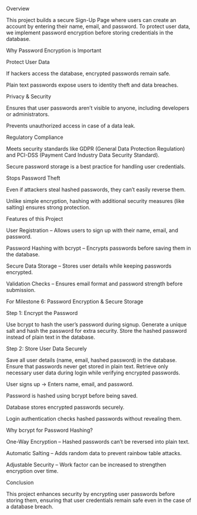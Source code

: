 

Overview

This project builds a secure Sign-Up Page where users can create an account by entering their name, email, and password. To protect user data, we implement password encryption before storing credentials in the database.

Why Password Encryption is Important

 Protect User Data

If hackers access the database, encrypted passwords remain safe.

Plain text passwords expose users to identity theft and data breaches.

 Privacy & Security

Ensures that user passwords aren’t visible to anyone, including developers or administrators.

Prevents unauthorized access in case of a data leak.

 Regulatory Compliance

Meets security standards like GDPR (General Data Protection Regulation) and PCI-DSS (Payment Card Industry Data Security Standard).

Secure password storage is a best practice for handling user credentials.

 Stops Password Theft

Even if attackers steal hashed passwords, they can’t easily reverse them.

Unlike simple encryption, hashing with additional security measures (like salting) ensures strong protection.

Features of this Project

 User Registration – Allows users to sign up with their name, email, and password.

 Password Hashing with bcrypt – Encrypts passwords before saving them in the database.

 Secure Data Storage – Stores user details while keeping passwords encrypted.

 Validation Checks – Ensures email format and password strength before submission.

 For Milestone 6: Password Encryption & Secure Storage
 
 Step 1: Encrypt the Password
 
Use bcrypt to hash the user’s password during signup.
Generate a unique salt and hash the password for extra security.
Store the hashed password instead of plain text in the database.

 Step 2: Store User Data Securely
 
Save all user details (name, email, hashed password) in the database.
Ensure that passwords never get stored in plain text.
Retrieve only necessary user data during login while verifying encrypted passwords.


 User signs up → Enters name, email, and password.
 
 Password is hashed using bcrypt before being saved.
 
 Database stores encrypted passwords securely.
 
 Login authentication checks hashed passwords without revealing them.

Why bcrypt for Password Hashing?

 One-Way Encryption – Hashed passwords can’t be reversed into plain text.

 Automatic Salting – Adds random data to prevent rainbow table attacks.

Adjustable Security – Work factor can be increased to strengthen encryption over time.

Conclusion

This project enhances security by encrypting user passwords before storing them, ensuring that user credentials remain safe even in the case of a database breach.



